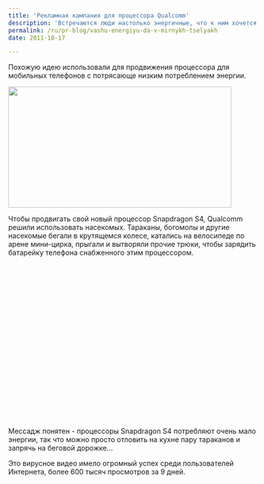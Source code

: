 ```yaml
---
title: 'Рекламная кампания для процессора Qualcomm'
description: 'Встречаются люди настолько энергичные, что к ним хочется подключить электростанцию для снабжения спальных районов. Похожую идею использовали для продвижения процессора для мобильных телефонов с потрясающе низким потреблением энергии.'
permalink: /ru/pr-blog/vashu-energiyu-da-v-mirnykh-tselyakh
date: 2011-10-17

---
```


Похожую идею использовали для продвижения процессора для мобильных телефонов с потрясающе низким потреблением энергии.

<span class="inline inline-left"><img src="{{ site.assets }}/upload/snapdragon1.jpeg" alt="" class="post__img" width="450" height="244"></span>

Чтобы продвигать свой новый процессор Snapdragon S4, Qualcomm решили использовать насекомых. Тараканы, богомолы и другие насекомые бегали в крутящемся колесе, катались на велосипеде по арене мини-цирка, прыгали и вытворяли прочие трюки, чтобы зарядить батарейку телефона снабженного этим процессором.

<object width="560" height="315"><param name="movie" value="https://www.youtube.com/v/CPwDkVnF-YQ?version=3&amp;hl=ru_RU"></param><param name="allowFullScreen" value="true"></param><param name="allowscriptaccess" value="always"></param><embed src="https://www.youtube.com/v/CPwDkVnF-YQ?version=3&amp;hl=ru_RU" type="application/x-shockwave-flash" width="560" height="315" allowscriptaccess="always" allowfullscreen="true"></embed></object>

Мессадж понятен - процессоры Snapdragon S4 потребляют очень мало энергии, так что можно просто отловить на кухне пару тараканов и запрячь на беговой дорожке...

Это вирусное видео имело огромный успех среди пользователей Интернета, более 600 тысяч просмотров за 9 дней.

